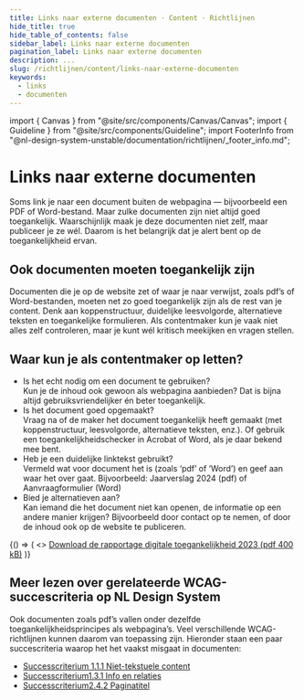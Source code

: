 ```yaml
---
title: Links naar externe documenten · Content · Richtlijnen
hide_title: true
hide_table_of_contents: false
sidebar_label: Links naar externe documenten
pagination_label: Links naar externe documenten
description: ...
slug: /richtlijnen/content/links-naar-externe-documenten
keywords:
  - links
  - documenten
---
```


<!-- @license CC0-1.0 -->

import { Canvas } from "@site/src/components/Canvas/Canvas";
import { Guideline } from "@site/src/components/Guideline";
import FooterInfo from "@nl-design-system-unstable/documentation/richtlijnen/\_footer_info.md";

# Links naar externe documenten

Soms link je naar een document buiten de webpagina — bijvoorbeeld een PDF of Word-bestand. Maar zulke documenten zijn niet altijd goed toegankelijk. Waarschijnlijk maak je deze documenten niet zelf, maar publiceer je ze wél. Daarom is het belangrijk dat je alert bent op de toegankelijkheid ervan.

## Ook documenten moeten toegankelijk zijn

Documenten die je op de website zet of waar je naar verwijst, zoals pdf’s of Word-bestanden, moeten net zo goed toegankelijk zijn als de rest van je content. Denk aan koppenstructuur, duidelijke leesvolgorde, alternatieve teksten en toegankelijke formulieren. Als contentmaker kun je vaak niet alles zelf controleren, maar je kunt wél kritisch meekijken en vragen stellen.

## Waar kun je als contentmaker op letten?

- Is het echt nodig om een document te gebruiken?  
  Kun je de inhoud ook gewoon als webpagina aanbieden? Dat is bijna altijd gebruiksvriendelijker én beter toegankelijk.
- Is het document goed opgemaakt?  
  Vraag na of de maker het document toegankelijk heeft gemaakt (met koppenstructuur, leesvolgorde, alternatieve teksten, enz.). Of gebruik een toegankelijkheidschecker in Acrobat of Word, als je daar bekend mee bent.
- Heb je een duidelijke linktekst gebruikt?  
  Vermeld wat voor document het is (zoals ‘pdf’ of ‘Word’) en geef aan waar het over gaat. Bijvoorbeeld:
  Jaarverslag 2024 (pdf) of Aanvraagformulier (Word)
- Bied je alternatieven aan?  
  Kan iemand die het document niet kan openen, de informatie op een andere manier krijgen? Bijvoorbeeld door contact op te nemen, of door de inhoud ook op de website te publiceren.

<Guideline appearance="do" title="In de linktekst vermelden om wat voor document het gaat">
  <Canvas language="html">
    {() => (
      <>
        <a href="https://kennisbank.digitoegankelijk.nl/toegankelijke-linkteksten/#dit-is-een-voorbeeld-link">Download de rapportage digitale toegankelijkheid 2023 (pdf 400 kB)</a>
      </>
    )}
  </Canvas>
</Guideline>

## Meer lezen over gerelateerde WCAG-succescriteria op NL Design System

Ook documenten zoals pdf’s vallen onder dezelfde toegankelijkheidsprincipes als webpagina’s. Veel verschillende WCAG-richtlijnen kunnen daarom van toepassing zijn. Hieronder staan een paar succescriteria waarop het het vaakst misgaat in documenten:

- [Successcriterium 1.1.1 Niet-tekstuele content](/wcag/1.1.1)
- [Successcriterium1.3.1 Info en relaties](/wcag/1.3.1)
- [Successcriterium2.4.2 Paginatitel](/wcag/2.4.2)

<FooterInfo />

